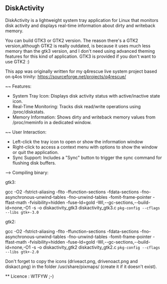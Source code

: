 DiskActivity
------------
DiskActivity is a lightweight system tray application for Linux that monitors disk activity and displays real-time information about dirty and writeback memory.

You can build GTK3 or GTK2 version. The reason there's a GTK2 version,although GTK2 is really outdated, is because it uses much less memory than the gtk3 version,
 and I don't need using advanced theming features for this kind of application. GTK3 is provided if you don't want to use GTK2 :)

This app was originally written for my q4rescue live system project based on q4os trinity: https://sourceforge.net/projects/q4rescue/


~~ Features:
- System Tray Icon: Displays disk activity status with active/inactive state icon.
- Real-Time Monitoring: Tracks disk read/write operations using /proc/diskstats.
- Memory Information: Shows dirty and writeback memory values from /proc/meminfo in a dedicated window.



~~ User Interaction:

- Left-click the tray icon to open or show the information window
- Right-click to access a context menu with options to show the window or quit the application.
- Sync Support: Includes a "Sync" button to trigger the sync command for flushing disk buffers.




--> Compiling binary:

gtk3:

gcc -O2  -fstrict-aliasing -flto -ffunction-sections -fdata-sections -fno-asynchronous-unwind-tables -fno-unwind-tables -fomit-frame-pointer -ffast-math -fvisibility=hidden -fuse-ld=gold -Wl,--gc-sections,--build-id=none,-O1 -s -o diskactivity_gtk3 diskactivity_gtk3.c `pkg-config --cflags --libs gtk+-3.0`

gtk2:

gcc -O2 -fstrict-aliasing -flto -ffunction-sections -fdata-sections -fno-asynchronous-unwind-tables -fno-unwind-tables -fomit-frame-pointer -ffast-math -fvisibility=hidden -fuse-ld=gold -Wl,--gc-sections,--build-id=none,-O1 -s -o diskactivity_gtk2 diskactivity_gtk2.c `pkg-config --cflags --libs gtk+-2.0`

Don't forget to copy the icons (driveact.png, drivenoact.png and diskact.png) in the folder /usr/share/pixmaps/  (create it if it doesn't exist).

** Licence : WTFYW     ;-)

